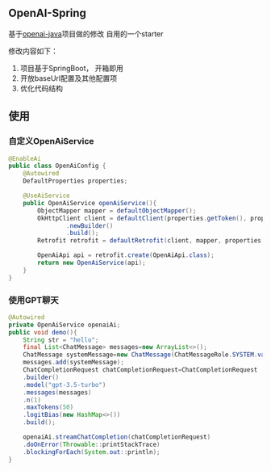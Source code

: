 ## OpenAI-Spring
基于[openai-java](https://github.com/TheoKanning/openai-java#deprecated-endpoints)项目做的修改
自用的一个starter

修改内容如下：

1. 项目基于SpringBoot， 开箱即用
2. 开放baseUrl配置及其他配置项
3. 优化代码结构



## 使用
### 自定义OpenAiService
```java
@EnableAi
public class OpenAiConfig {
    @Autowired
    DefaultProperties properties;

    @UseAiService
    public OpenAiService openAiService(){
        ObjectMapper mapper = defaultObjectMapper();
        OkHttpClient client = defaultClient(properties.getToken(), properties.getDefaultTimeout())
                .newBuilder()
                .build();
        Retrofit retrofit = defaultRetrofit(client, mapper, properties.getUrl());

        OpenAiApi api = retrofit.create(OpenAiApi.class);
        return new OpenAiService(api);
    }
}
```

### 使用GPT聊天
```java
@Autowired
private OpenAiService openaiAi;
public void demo(){
    String str = "hello";
    final List<ChatMessage> messages=new ArrayList<>();
    ChatMessage systemMessage=new ChatMessage(ChatMessageRole.SYSTEM.value(), str);
    messages.add(systemMessage);
    ChatCompletionRequest chatCompletionRequest=ChatCompletionRequest
    .builder()
    .model("gpt-3.5-turbo")
    .messages(messages)
    .n(1)
    .maxTokens(50)
    .logitBias(new HashMap<>())
    .build();

    openaiAi.streamChatCompletion(chatCompletionRequest)
    .doOnError(Throwable::printStackTrace)
    .blockingForEach(System.out::println);
}
```
